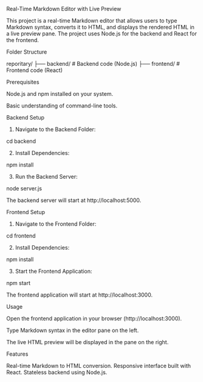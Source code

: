 Real-Time Markdown Editor with Live Preview

This project is a real-time Markdown editor that allows users to type Markdown syntax, converts it to HTML, and displays the rendered HTML in a live preview pane. The project uses Node.js for the backend and React for the frontend.

Folder Structure

reporitary/
├── backend/       # Backend code (Node.js)
├── frontend/      # Frontend code (React)

Prerequisites

Node.js and npm installed on your system.

Basic understanding of command-line tools.

Backend Setup

1. Navigate to the Backend Folder:

cd backend

2. Install Dependencies:

npm install

3. Run the Backend Server:

node server.js

The backend server will start at http://localhost:5000.

Frontend Setup

1. Navigate to the Frontend Folder:

cd frontend

2. Install Dependencies:

npm install

3. Start the Frontend Application:

npm start

The frontend application will start at http://localhost:3000.

Usage

Open the frontend application in your browser (http://localhost:3000).

Type Markdown syntax in the editor pane on the left.

The live HTML preview will be displayed in the pane on the right.

Features

Real-time Markdown to HTML conversion.
Responsive interface built with React.
Stateless backend using Node.js.
